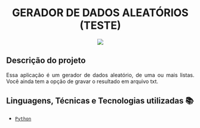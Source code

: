 <h1 align="center"> GERADOR DE DADOS ALEATÓRIOS (TESTE) </h1>
<p align="center"><img src="http://img.shields.io/static/v1?label=STATUS&message=FINALIZADO&color=RED&style=for-the-badge"/></p>


## Descrição do projeto 
<p align="justify">
  Essa aplicação é um gerador de dados aleatório, de uma ou mais listas. Você ainda tem a opção de gravar o resultado em arquivo txt.
</p>

## Linguagens, Técnicas e Tecnologias utilizadas :books:
- [``Python``](https://www.python.org)
